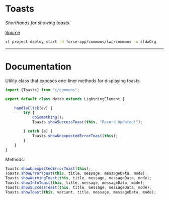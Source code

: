 # Toasts
*Shorthands for showing toasts.*

[Source](https://github.com/pkozuchowski/Apex-Opensource-Library/blob/master/force-app/commons/lwc/commons/toastUtils.js)
```bash
sf project deploy start -d force-app/commons/lwc/commons -o sfdxOrg
```

---
# Documentation
Utility class that exposes one-liner methods for displaying toasts.

```javascript
import {Toasts} from "c/commons";

export default class Mytab extends LightningElement {

    handleClick(ev) {
        try {
            doSomething();
            Toasts.showSuccessToast(this, "Record Updated!");

        } catch (e) {
            Toasts.showUnexpectedErrorToast(this);
        }
    }
}
```

Methods:
```javascript
Toasts.showUnexpectedErrorToast(this);
Toasts.showErrorToast(this, title, message, messageData, mode);
Toasts.showWarningToast(this, title, message, messageData, mode);
Toasts.showInfoToast(this, title, message, messageData, mode);
Toasts.showSuccessToast(this, title, message, messageData, mode);
Toasts.showToast(this, variant, title, message, messageData, mode);
```